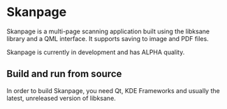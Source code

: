 <!--
 SPDX-FileCopyrightText: 2021 by Alexander Stippich <a.stippich@gmx.net>

 SPDX-License-Identifier: GPL-2.0-only OR GPL-3.0-only OR LicenseRef-KDE-Accepted-GPL
-->


# Skanpage

Skanpage is a multi-page scanning application built using the libksane library and a QML interface.
It supports saving to image and PDF files.

Skanpage is currently in development and has ALPHA quality.

## Build and run from source

In order to build Skanpage, you need Qt, KDE Frameworks and usually the latest, unreleased version of libksane.

